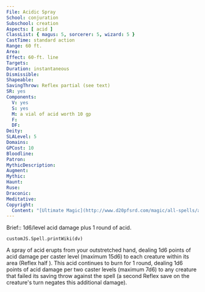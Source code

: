 ```yaml
---
File: Acidic Spray
School: conjuration
Subschool: creation
Aspects: [ acid ]
ClassList: { magus: 5, sorcerer: 5, wizard: 5 }
CastTime: standard action
Range: 60 ft.
Area: 
Effect: 60-ft. line
Targets: 
Duration: instantaneous
Dismissible: 
Shapeable: 
SavingThrow: Reflex partial (see text)
SR: yes
Components:
  V: yes
  S: yes
  M: a vial of acid worth 10 gp
  F: 
  DF: 
Deity: 
SLALevel: 5
Domains: 
GPCost: 10
Bloodline: 
Patron: 
MythicDescription: 
Augment: 
Mythic: 
Haunt: 
Ruse: 
Draconic: 
Meditative: 
Copyright:
  Content: "[Ultimate Magic](http://www.d20pfsrd.com/magic/all-spells/a/acidic-spray)"
---
```

Brief:: 1d6/level acid damage plus 1 round of acid.

```dataviewjs
customJS.Spell.printWiki(dv)
```

A spray of acid erupts from your outstretched hand, dealing 1d6 points of acid damage per caster level (maximum 15d6) to each creature within its area (Reflex half ). This acid continues to burn for 1 round, dealing 1d6 points of acid damage per two caster levels (maximum 7d6) to any creature that failed its saving throw against the spell (a second Reflex save on the creature's turn negates this additional damage).
